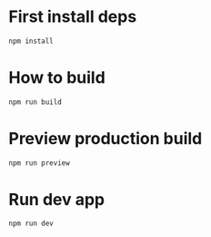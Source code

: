 
# First install deps 
```bash 
npm install 
```

# How to build 

```bash
npm run build
```

# Preview production build
```bash 
npm run preview
```



# Run dev app 

```bash
npm run dev
```
